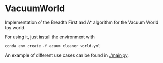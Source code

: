 # VacuumWorld
Implementation of the Breadth First and A* algorithm for the Vacuum World toy world.

For using it, just install the environment with 
```
conda env create -f acuum_cleaner_world.yml
```

An example of different use cases can be found in [./main.py](./main.py).
